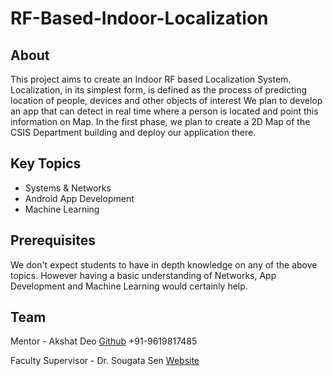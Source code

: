 
# RF-Based-Indoor-Localization
## About

This project aims to create an Indoor RF based Localization System. Localization, in its simplest form, is defined as the process of predicting location of people, devices and other objects of interest We plan to develop an app that can detect in real time where a person is located and point this information on Map. In the first phase, we plan to create a 2D Map of the CSIS Department building and deploy our application there. 

## Key Topics

 - Systems & Networks
 - Android App Development
 - Machine Learning

## Prerequisites
We don't expect students to have in depth knowledge on any of the above topics. However having a basic understanding of Networks, App Development and Machine Learning would certainly help. 

## Team
Mentor - Akshat Deo [Github](https://github.com/thenightmaster) +91-9619817485  

Faculty Supervisor - Dr. Sougata Sen [Website](http://sougata-sen.com/)
